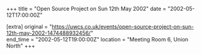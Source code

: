 +++
title = "Open Source Project on Sun 12th May 2002"
date = "2002-05-12T17:00:00Z"

[extra]
original = "https://uwcs.co.uk/events/open-source-project-on-sun-12th-may-2002-1474488932456/"    
end_time = "2002-05-12T19:00:00Z"
location = "Meeting Room 6, Union North"
+++



